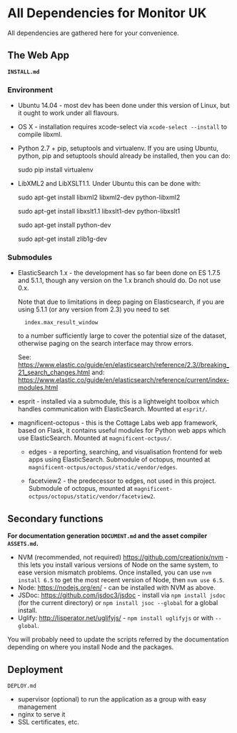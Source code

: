 # All Dependencies for Monitor UK

All dependencies are gathered here for your convenience.

## The Web App
**```INSTALL.md```**

### Environment

* Ubuntu 14.04 - most dev has been done under this version of Linux, but it ought to work under all flavours.

* OS X - installation requires xcode-select via ```xcode-select --install``` to compile libxml.

* Python 2.7 + pip, setuptools and virtualenv.  If you are using Ubuntu, python, pip and setuptools should already be installed, then you can do:

    sudo pip install virtualenv

* LibXML2 and LibXSLT1.1.  Under Ubuntu this can be done with:

    sudo apt-get install libxml2 libxml2-dev python-libxml2
    
    sudo apt-get install libxslt1.1 libxslt1-dev python-libxslt1
    
    sudo apt-get install python-dev
    
    sudo apt-get install zlib1g-dev
    
### Submodules
* ElasticSearch 1.x - the development has so far been done on ES 1.7.5 and 5.1.1, though any version on the 1.x branch should do.  Do not use 0.x.

    Note that due to limitations in deep paging on Elasticsearch, if you are using 5.1.1 (or any version from 2.3) you need to set
    
        index.max_result_window
    
    to a number sufficiently large to cover the potential size of the dataset, otherwise paging on the search interface may throw errors.
    
    See: https://www.elastic.co/guide/en/elasticsearch/reference/2.3//breaking_21_search_changes.html
    and: https://www.elastic.co/guide/en/elasticsearch/reference/current/index-modules.html
    
* esprit - installed via a submodule, this is a lightweight toolbox which handles communication with ElasticSearch. Mounted at ```esprit/```.

* magnificent-octopus - this is the Cottage Labs web app framework, based on Flask, it contains useful modules for Python web apps which use ElasticSearch. 
Mounted at ```magnificent-octpus/```.

    + edges - a reporting, searching, and visualisation frontend for web apps using ElasticSearch. 
    Submodule of octopus, mounted at ```magnificent-octpus/octopus/static/vendor/edges```.
    
    + facetview2 - the predecessor to edges, not used in this project. Submodule of octopus, mounted at ```magnificent-octpus/octopus/static/vendor/facetview2```.
    
    
## Secondary functions
**For documentation generation ```DOCUMENT.md``` and the asset compiler ```ASSETS.md```.**

* NVM (recommended, not required) https://github.com/creationix/nvm - this lets you install various versions of Node on the same system, to ease version mismatch problems.
Once installed, you can use ```nvm install 6.5``` to get the most recent version of Node, then ```nvm use 6.5```.
* Node: https://nodejs.org/en/ - can be installed with NVM as above.
* JSDoc: https://github.com/jsdoc3/jsdoc - install via ```npm install jsdoc``` (for the current directory) or ```npm install jsoc --global``` for a global install.
* Uglify: http://lisperator.net/uglifyjs/ - ```npm install uglifyjs``` or with ```--global```.

You will probably need to update the scripts referred by the documentation depending on where you install Node and the packages.

## Deployment
```DEPLOY.md```

* supervisor (optional) to run the application as a group with easy management
* nginx to serve it
* SSL certificates, etc.
